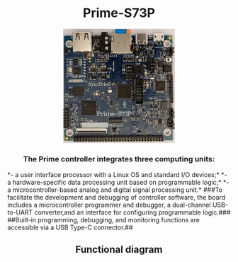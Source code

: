<h1 align="center">Prime-S73P</h1>
<p align="center">
<img src="https://github.com/SymTrioS/Prime-S73P/blob/main/Jpg/Prime-S73P_01.jpg" width="50%"></p>
<h3 align="center">The Prime controller integrates three computing units:</h3>
*- a user interface processor with a Linux OS and standard I/O devices;*  
*- a hardware-specific data processing unit based on programmable logic;*  
*- a microcontroller-based analog and digital signal processing unit.*  
###To facilitate the development and debugging of controller software, the board includes a microcontroller programmer and debugger, a dual-channel USB-to-UART converter,and an interface for configuring programmable logic.###  
##Built-in programming, debugging, and monitoring functions are accessible via a USB Type-C connector.##  
<h2 align="center">Functional diagram</h2>
<p align="center">
<pdf src="https://github.com/SymTrioS/Prime-S73P/blob/main/Jpg/Prime-S73P_Func.jpg" width="100%"></p>

